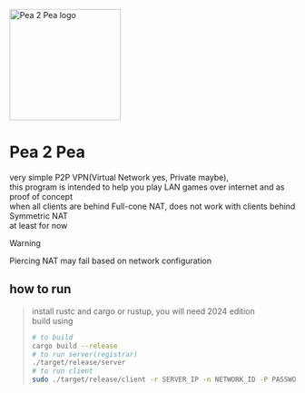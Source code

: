 <img src="https://git.pupes.org/PoliEcho/pea_2_pea/raw/branch/master/logo.svg" alt="Pea 2 Pea logo" width="196"></img>
# Pea 2 Pea  
very simple P2P VPN(Virtual Network yes, Private maybe),  
this program is intended to help you play LAN games over internet and as proof of concept  
when all clients are behind Full-cone NAT, does not work with clients behind Symmetric NAT  
at least for now  


> [!WARNING]  
> Piercing NAT may fail based on network configuration

## how to run  
> install rustc and cargo or rustup, you will need 2024 edition  
> build using  
> ```bash
> # to build
> cargo build --release
> # to run server(registrar)
> ./target/release/server
> # to run client
> sudo ./target/release/client -r SERVER_IP -n NETWORK_ID -P PASSWORD # password is optional
> ```
